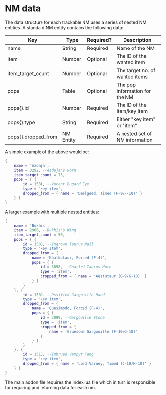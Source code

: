 # NM data

The data structure for each trackable NM uses a series of nested NM entities. A standard NM entity contains the following data:

| Key                 | Type      | Required? | Description                    |
| ------------------- | --------- | --------- | ------------------------------ |
| name                | String    | Required  | Name of the NM                 |
| item                | Number    | Optional  | The ID of the wanted item      |
| item_target_count   | Number    | Optional  | The target no. of wanted items |
| pops                | Table     | Optional  | The pop information for the NM |
| pops{}.id           | Number    | Required  | The ID of the item/key item    |
| pops{}.type         | String    | Required  | Either "key item" or "item"    |
| pops{}.dropped_from | NM Entity | Required  | A nested set of NM information |

A simple example of the above would be:

```lua
{
    name = 'Azdaja',
    item = 3292, --Azdaja's Horn
    item_target_count = 75,
    pops = { {
        id = 1531, --Vacant Bugard Eye
        type = 'key item',
        dropped_from = { name = 'Deelgeed, Timed (F-9/F-10)' }
    } }
}
```

A larger example with multiple nested entities:

```lua
{
    name = 'Bukhis',
    item = 2966, --Bukhis's Wing
    item_target_count = 50,
    pops = { {
        id = 1508, --Ingrown Taurus Nail
        type = 'key item',
        dropped_from = {
            name = 'Khalkotaur, Forced (F-4)',
            pops = { {
                id = 3098, --Gnarled Taurus Horn
                type = 'item',
                dropped_from = { name = 'Aestutaur (G-9/G-10)' }
            } }
        }
    }, {
        id = 1509, --Ossified Gargouille Hand
        type = 'key item',
        dropped_from = {
            name = 'Quasimodo, Forced (F-4)',
            pops = { {
                id = 3099, --Gargouille Stone
                type = 'item',
                dropped_from = {
                    name = 'Gruesome Gargouille (F-10/G-10)'
                }
            } }
        }
    }, {
        id = 1510, --Imbrued Vampyr Fang
        type = 'key item',
        dropped_from = { name = 'Lord Varney, Timed (G-10/H-10)' }
    } }
}

```

The main addon file requires the index.lua file which in turn is responsible for requiring and returning data for each nm.
